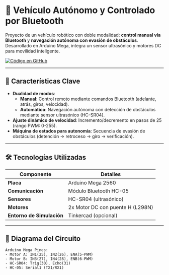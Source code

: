 # 🚗 Vehículo Autónomo y Controlado por Bluetooth

Proyecto de un vehículo robótico con doble modalidad: **control manual vía Bluetooth** y **navegación autónoma con evasión de obstáculos**. Desarrollado en Arduino Mega, integra un sensor ultrasónico y motores DC para movilidad inteligente.

[![Código en GitHub](https://img.shields.io/badge/Repositorio-GitHub-blue?logo=github)](https://github.com/tu-usuario/nombre-repositorio)

---

## 🔑 Características Clave
- **Dualidad de modos**:  
  - **Manual**: Control remoto mediante comandos Bluetooth (adelante, atrás, giros, velocidad).  
  - **Automático**: Navegación autónoma con detección de obstáculos mediante sensor ultrasónico (HC-SR04).  
- **Ajuste dinámico de velocidad**: Incremento/decremento en pasos de 25 (rango PWM: 0-255).  
- **Máquina de estados para autonomía**: Secuencia de evasión de obstáculos (detención → retroceso → giro → verificación).  

---

## 🛠️ Tecnologías Utilizadas
| Componente              | Detalles                          |
|-------------------------|-----------------------------------|
| **Placa**               | Arduino Mega 2560                |
| **Comunicación**        | Módulo Bluetooth HC-05           |
| **Sensores**            | HC-SR04 (ultrasónico)            |
| **Motores**             | 2x Motor DC con puente H (L298N) |
| **Entorno de Simulación**| Tinkercad (opcional)            |

---

## 📐 Diagrama del Circuito
```plaintext
Arduino Mega Pines:
- Motor A: IN1(25), IN2(26), ENA(5-PWM)
- Motor B: IN3(27), IN4(28), ENB(6-PWM)
- HC-SR04: Trig(30), Echo(31)
- HC-05: Serial1 (TX1/RX1)
